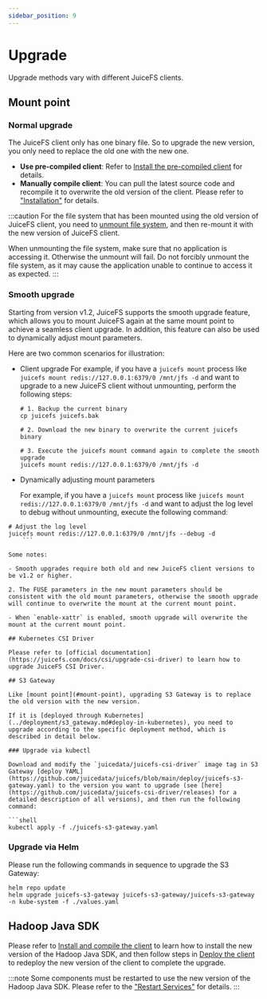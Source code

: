 ```yaml
---
sidebar_position: 9
---
```


# Upgrade

Upgrade methods vary with different JuiceFS clients.

## Mount point

### Normal upgrade

The JuiceFS client only has one binary file. So to upgrade the new version, you only need to replace the old one with the new one.

- **Use pre-compiled client**: Refer to [Install the pre-compiled client](../getting-started/installation.md#install-the-pre-compiled-client) for details.
- **Manually compile client**: You can pull the latest source code and recompile it to overwrite the old version of the client. Please refer to ["Installation"](../getting-started/installation.md#manually-compiling) for details.

:::caution
For the file system that has been mounted using the old version of JuiceFS client, you need to [unmount file system](../getting-started/for_distributed.md#7-unmount-the-file-system), and then re-mount it with the new version of JuiceFS client.

When unmounting the file system, make sure that no application is accessing it. Otherwise the unmount will fail. Do not forcibly unmount the file system, as it may cause the application unable to continue to access it as expected.
:::

### Smooth upgrade

Starting from version v1.2, JuiceFS supports the smooth upgrade feature, which allows you to mount JuiceFS again at the same mount point to achieve a seamless client upgrade. In addition, this feature can also be used to dynamically adjust mount parameters.

Here are two common scenarios for illustration:

- Client upgrade
    For example, if you have a `juicefs mount` process like `juicefs mount redis://127.0.0.1:6379/0 /mnt/jfs -d` and want to upgrade to a new JuiceFS client without unmounting, perform the following steps:

    ```shell
    # 1. Backup the current binary
    cp juicefs juicefs.bak
   
    # 2. Download the new binary to overwrite the current juicefs binary
   
    # 3. Execute the juicefs mount command again to complete the smooth upgrade
    juicefs mount redis://127.0.0.1:6379/0 /mnt/jfs -d
    ```

- Dynamically adjusting mount parameters

    For example, if you have a `juicefs mount` process like `juicefs mount redis://127.0.0.1:6379/0 /mnt/jfs -d` and want to adjust the log level to debug without unmounting, execute the following command:

```shell
# Adjust the log level
juicefs mount redis://127.0.0.1:6379/0 /mnt/jfs --debug -d
    ```

Some notes:

- Smooth upgrades require both old and new JuiceFS client versions to be v1.2 or higher.

2. The FUSE parameters in the new mount parameters should be consistent with the old mount parameters, otherwise the smooth upgrade will continue to overwrite the mount at the current mount point.

- When `enable-xattr` is enabled, smooth upgrade will overwrite the mount at the current mount point.

## Kubernetes CSI Driver

Please refer to [official documentation](https://juicefs.com/docs/csi/upgrade-csi-driver) to learn how to upgrade JuiceFS CSI Driver.

## S3 Gateway

Like [mount point](#mount-point), upgrading S3 Gateway is to replace the old version with the new version.

If it is [deployed through Kubernetes](../deployment/s3_gateway.md#deploy-in-kubernetes), you need to upgrade according to the specific deployment method, which is described in detail below.

### Upgrade via kubectl

Download and modify the `juicedata/juicefs-csi-driver` image tag in S3 Gateway [deploy YAML](https://github.com/juicedata/juicefs/blob/main/deploy/juicefs-s3-gateway.yaml) to the version you want to upgrade (see [here](https://github.com/juicedata/juicefs-csi-driver/releases) for a detailed description of all versions), and then run the following command:

```shell
kubectl apply -f ./juicefs-s3-gateway.yaml
```

### Upgrade via Helm

Please run the following commands in sequence to upgrade the S3 Gateway:

```shell
helm repo update
helm upgrade juicefs-s3-gateway juicefs-s3-gateway/juicefs-s3-gateway -n kube-system -f ./values.yaml
```

## Hadoop Java SDK

Please refer to [Install and compile the client](../deployment/hadoop_java_sdk.md#install-and-compile-the-client) to learn how to install the new version of the Hadoop Java SDK, and then follow steps in [Deploy the client](../deployment/hadoop_java_sdk.md#deploy-the-client) to redeploy the new version of the client to complete the upgrade.

:::note
Some components must be restarted to use the new version of the Hadoop Java SDK. Please refer to the ["Restart Services"](../deployment/hadoop_java_sdk.md#restart-services) for details.
:::
